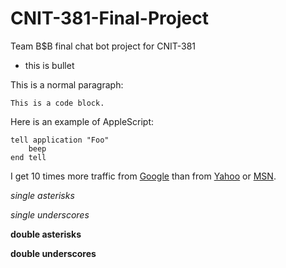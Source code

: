 # CNIT-381-Final-Project
Team B$B final chat bot project for CNIT-381
* this is bullet
<p>This is a normal paragraph:</p>

<pre><code>This is a code block.
</code></pre>

<p>Here is an example of AppleScript:</p>

<pre><code>tell application "Foo"
    beep
end tell
</code></pre>


I get 10 times more traffic from [Google][] than from
[Yahoo][] or [MSN][].

  [google]: http://google.com/        "Google"
  [yahoo]:  http://search.yahoo.com/  "Yahoo Search"
  [msn]:    http://search.msn.com/    "MSN Search"
  
  *single asterisks*

_single underscores_

**double asterisks**

__double underscores__
